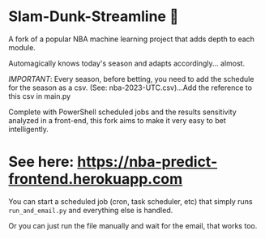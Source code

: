 # Slam-Dunk-Streamline 🏀
A fork of a popular NBA machine learning project that adds depth to each module.

Automagically knows today's season and adapts accordingly... almost.

*IMPORTANT*: Every season, before betting, you need to add the schedule for the season as a csv. (See: nba-2023-UTC.csv)...Add the reference to this csv in main.py

Complete with PowerShell scheduled jobs and the results sensitivity analyzed in a front-end, this fork aims to make it very easy to bet intelligently.

# See here: https://nba-predict-frontend.herokuapp.com

You can start a scheduled job (cron, task scheduler, etc) that simply runs ```run_and_email.py``` and everything else is handled.

Or you can just run the file manually and wait for the email, that works too.
